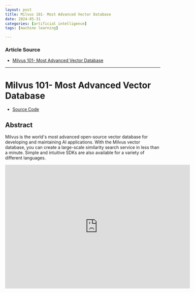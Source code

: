 ```yaml
---
layout: post
title: Milvus 101- Most Advanced Vector Database
date: 2024-05-31
categories: [artificial intelligence]
tags: [machine learning]

---
```


### Article Source


* [Milvus 101- Most Advanced Vector Database](https://www.youtube.com/watch?v=ZABs7HcMPR0)

---


# Milvus 101- Most Advanced Vector Database

* [Source Code](https://github.com/ytang07/milvus-projects/tree/main/llamaindex)


## Abstract

Milvus is the world's most advanced open-source vector database for developing and maintaining AI applications. With the Milvus vector database, you can create a large-scale similarity search service in less than a minute. Simple and intuitive SDKs are also available for a variety of different languages.

<iframe width="600" height="400" src="https://www.youtube.com/embed/ZABs7HcMPR0?si=Esdq5oYYV0dB37ob" title="YouTube video player" frameborder="0" allow="accelerometer; autoplay; clipboard-write; encrypted-media; gyroscope; picture-in-picture; web-share" referrerpolicy="strict-origin-when-cross-origin" allowfullscreen></iframe>